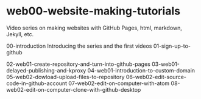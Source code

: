 # web00-website-making-tutorials
Video series on making websites with GitHub Pages, html, markdown, Jekyll, etc.

00-introduction
Introducing the series and the first videos
01-sign-up-to-github

02-web01-create-repository-and-turn-into-github-pages
03-web01-delayed-publishing-and-kproxy
04-web01-introduction-to-custom-domain
05-web02-dowload-upload-files-to-repository
06-web02-edit-source-code-in-github-account
07-web02-edit-on-computer-with-atom
08-web02-edit-on-computer-clone-with-github-desktop
